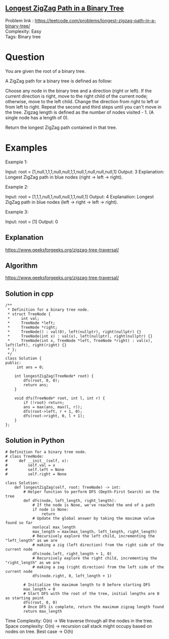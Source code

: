 ## [Longest ZigZag Path in a Binary Tree](https://leetcode.com/problems/longest-zigzag-path-in-a-binary-tree/)

Problem link : https://leetcode.com/problems/longest-zigzag-path-in-a-binary-tree/ <br>
Complexity: Easy <br>
Tags: Binary tree <br>


# Question

You are given the root of a binary tree.

A ZigZag path for a binary tree is defined as follow:

Choose any node in the binary tree and a direction (right or left).
If the current direction is right, move to the right child of the current node; otherwise, move to the left child.
Change the direction from right to left or from left to right.
Repeat the second and third steps until you can't move in the tree.
Zigzag length is defined as the number of nodes visited - 1. (A single node has a length of 0).

Return the longest ZigZag path contained in that tree.


# Examples

Example 1:

Input: root = [1,null,1,1,1,null,null,1,1,null,1,null,null,null,1]
Output: 3
Explanation: Longest ZigZag path in blue nodes (right -> left -> right).

Example 2:

Input: root = [1,1,1,null,1,null,null,1,1,null,1]
Output: 4
Explanation: Longest ZigZag path in blue nodes (left -> right -> left -> right).

Example 3:

Input: root = [1]
Output: 0

## Explanation

https://www.geeksforgeeks.org/zigzag-tree-traversal/

## Algorithm

https://www.geeksforgeeks.org/zigzag-tree-traversal/

## Solution in cpp
```
/**
 * Definition for a binary tree node.
 * struct TreeNode {
 *     int val;
 *     TreeNode *left;
 *     TreeNode *right;
 *     TreeNode() : val(0), left(nullptr), right(nullptr) {}
 *     TreeNode(int x) : val(x), left(nullptr), right(nullptr) {}
 *     TreeNode(int x, TreeNode *left, TreeNode *right) : val(x), left(left), right(right) {}
 * };
 */
class Solution {
public:
     int ans = 0;

    int longestZigZag(TreeNode* root) {
        dfs(root, 0, 0);
        return ans;
    }

    void dfs(TreeNode* root, int l, int r) {
        if (!root) return;
        ans = max(ans, max(l, r));
        dfs(root->left, r + 1, 0);
        dfs(root->right, 0, l + 1);
    }
};
```

## Solution in Python
```
# Definition for a binary tree node.
# class TreeNode:
#     def __init__(self, x):
#         self.val = x
#         self.left = None
#         self.right = None

class Solution:
    def longestZigZag(self, root: TreeNode) -> int:
        # Helper function to perform DFS (Depth-First Search) on the tree
        def dfs(node, left_length, right_length):
            # If the node is None, we've reached the end of a path
            if node is None:
                return
            # Update the global answer by taking the maximum value found so far
            nonlocal max_length
            max_length = max(max_length, left_length, right_length)
            # Recursively explore the left child, incrementing the "left_length" as we are
            # making a zig (left direction) from the right side of the current node
            dfs(node.left, right_length + 1, 0)
            # Recursively explore the right child, incrementing the "right_length" as we are
            # making a zag (right direction) from the left side of the current node
            dfs(node.right, 0, left_length + 1)
      
        # Initialize the maximum length to 0 before starting DFS
        max_length = 0
        # Start DFS with the root of the tree, initial lengths are 0 as starting point
        dfs(root, 0, 0)
        # Once DFS is complete, return the maximum zigzag length found
        return max_length     
```

Time Complexity: O(n) -> We traverse through all the nodes in the tree. <br>
Space complexity: O(n) -> recursion call stack might occupy based on nodes on tree.  Best case -> O(h)
